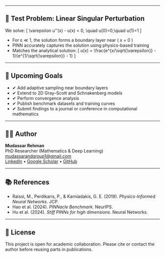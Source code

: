 
---

## 🧪 Test Problem: Linear Singular Perturbation

We solve:
\[
\varepsilon u''(x) - u(x) = 0, \quad u(0)=0,\quad u(1)=1
\]

- For ε ≪ 1, the solution forms a boundary layer near \( x = 0 \)
- PINN accurately captures the solution using physics-based training
- Matches the analytical solution:
\[
u(x) = \frac{e^{x/\sqrt{\varepsilon}} - 1}{e^{1/\sqrt{\varepsilon}} - 1}
\]

---

## 🧠 Upcoming Goals

- ✔ Add adaptive sampling near boundary layers
- ✔ Extend to 2D Gray–Scott and Schnakenberg models
- ✔ Perform convergence analysis
- ✔ Publish benchmark datasets and training curves
- ✔ Submit findings to a journal or conference in computational mathematics

---

## 🧑‍💻 Author

**Mudassar Rehman**  
PhD Researcher (Mathematics & Deep Learning)  
mudassarandgroup1@gmail.com  
[LinkedIn](https://www.linkedin.com/in/mudassar-rehman-0224441b2/) • [Google Scholar](https://scholar.google.com/citations?user=t52lpvcAAAAJ&hl=en) • [GitHub](https://github.com/mudassarandgroup1)

---

## 📚 References

- Raissi, M., Perdikaris, P., & Karniadakis, G. E. (2019). *Physics-Informed Neural Networks*. JCP.
- Hao et al. (2024). *PINNacle Benchmark*. NeurIPS.
- Hu et al. (2024). *Stiff PINNs for high dimensions*. Neural Networks.

---

## 🧾 License

This project is open for academic collaboration. Please cite or contact the author before reusing parts in publications.
